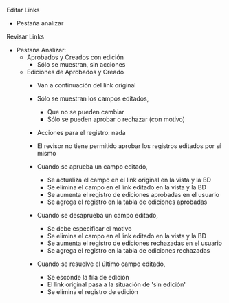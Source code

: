 Editar Links
- Pestaña analizar

Revisar Links
- Pestaña Analizar:
	- Aprobados y Creados con edición
		- Sólo se muestran, sin acciones
	- Ediciones de Aprobados y Creado
		- Van a continuación del link original
		- Sólo se muestran los campos editados, 
			- Que no se pueden cambiar
			- Sólo se pueden aprobar o rechazar (con motivo)
		- Acciones para el registro: nada
		- El revisor no tiene permitido aprobar los registros editados por sí mismo

		- Cuando se aprueba un campo editado,
			- Se actualiza el campo en el link original en la vista y la BD
			- Se elimina el campo en el link editado en la vista y la BD
			- Se aumenta el registro de ediciones aprobadas en el usuario
			- Se agrega el registro en la tabla de ediciones aprobadas
		- Cuando se desaprueba un campo editado,
			- Se debe especificar el motivo
			- Se elimina el campo en el link editado en la vista y la BD
			- Se aumenta el registro de ediciones rechazadas en el usuario
			- Se agrega el registro en la tabla de ediciones rechazadas
		- Cuando se resuelve el último campo editado,
			- Se esconde la fila de edición
			- El link original pasa a la situación de 'sin edición'
			- Se elimina el registro de edición
